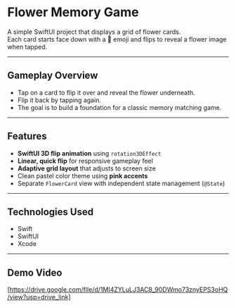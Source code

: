 # Flower Memory Game

A simple SwiftUI project that displays a grid of flower cards.  
Each card starts face down with a 🌸 emoji and flips to reveal a flower image when tapped.

---

## Gameplay Overview

- Tap on a card to flip it over and reveal the flower underneath.
- Flip it back by tapping again.
- The goal is to build a foundation for a classic memory matching game.

---

## Features

- **SwiftUI 3D flip animation** using `rotation3DEffect`
- **Linear, quick flip** for responsive gameplay feel
- **Adaptive grid layout** that adjusts to screen size
- Clean pastel color theme using **pink accents**
- Separate `FlowerCard` view with independent state management (`@State`)

---

## Technologies Used
- Swift  
- SwiftUI  
- Xcode  

---

## Demo Video
[https://drive.google.com/file/d/1MI4ZYLuLJ3AC8_90DWmo73znyEPS3oHQ/view?usp=drive_link]
